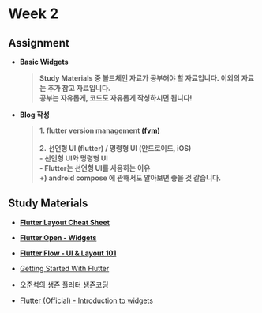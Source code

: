 # Week 2
## Assignment
- **Basic Widgets**
    > **Study Materials 중 볼드체인 자료가 공부해야 할 자료입니다. 이외의 자료는 추가 참고 자료입니다. <br> 공부는 자유롭게, 코드도 자유롭게 작성하시면 됩니다!** 

- **Blog 작성**
    
    > **1. flutter version management [(fvm)](https://fvm.app/)** <br>
    <br> **2.** **선언형 UI (flutter) / 명령형 UI (안드로이드, iOS)** <br>
         **- 선언형 UI와 명령형 UI <br>
         - Flutter는 선언형 UI를 사용하는 이유 <br>
         +) android compose 에 관해서도 알아보면 좋을 것 같습니다.**
    > 
## Study Materials

- [**Flutter Layout Cheat Sheet**](https://medium.com/flutter-community/flutter-layout-cheat-sheet-5363348d037e)

- [**Flutter Open - Widgets**](https://flutteropen.gitbook.io/flutter-widgets/)

- [**Flutter Flow - UI & Layout 101**](https://docs.flutterflow.io/widgets-and-components/ui-and-layout-101)

- [Getting Started With Flutter](https://www.raywenderlich.com/24499516-getting-started-with-flutter#toc-anchor-001)

- [오준석의 생존 플러터 생존코딩](https://github.com/junsuk5/flutter_basic/tree/master/chapter04/lib)

- [Flutter (Official) - Introduction to widgets](https://docs.flutter.dev/development/ui/widgets-intro)
